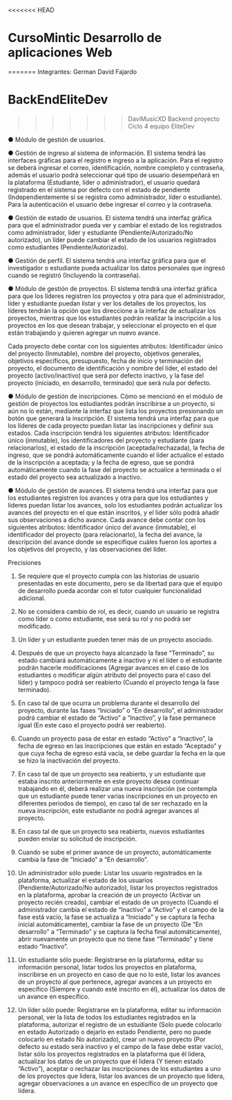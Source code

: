 <<<<<<< HEAD
# CursoMintic Desarrollo de aplicaciones Web
=======
Integrantes:
German David Fajardo

# BackEndEliteDev
>>>>>>> DaviMusicXD
Backend proyecto Ciclo 4 equipo EliteDev

● Módulo de gestión de usuarios.

● Gestión de ingreso al sistema de información. El sistema tendrá las interfaces gráficas para el registro e ingreso a la aplicación. Para el registro se deberá ingresar el correo, identificación, nombre completo y contraseña, además el usuario podrá seleccionar qué tipo de usuario desempeñará en la plataforma (Estudiante, líder o administrador), el usuario quedará registrado en el sistema por defecto con el estado  de pendiente (Independientemente si se registra como administrador, líder o estudiante). Para la autenticación el usuario debe ingresar el correo y la contraseña.

● Gestión de estado de usuarios. El sistema tendrá una interfaz gráfica para que el administrador pueda ver y cambiar el estado de los registrados como administrador, líder y estudiante (Pendiente/Autorizado/No autorizado), un líder puede cambiar el estado de los usuarios registrados como estudiantes (Pendiente/Autorizado). 

● Gestión de perfil. El sistema tendrá una interfaz gráfica para que el investigador o estudiante pueda actualizar los datos personales que ingresó cuando se registró (Incluyendo la contraseña).


● Módulo de gestión de proyectos. El sistema tendrá una interfaz gráfica para que los líderes registren los proyectos y otra para que el administrador, líder y estudiante puedan listar y ver los detalles de los proyectos, los líderes tendrán la opción que los direccione a la interfaz de actualizar los proyectos, mientras que los estudiantes podrán realizar la inscripción a los proyectos en los que desean trabajar, y seleccionar el proyecto en el que están trabajando y quieren agregar un nuevo avance.

Cada proyecto debe contar con los siguientes atributos: Identificador único del proyecto (Inmutable), nombre del proyecto, objetivos generales, objetivos específicos, presupuesto, fecha de inicio y terminación del proyecto, el documento de identificación y nombre del líder, el estado del proyecto (activo/inactivo) que será por defecto inactivo, y la fase del proyecto (iniciado, en desarrollo, terminado) que será nula por defecto.


● Módulo de gestión de inscripciones. Cómo se mencionó en el módulo de gestión de proyectos los estudiantes podrán inscribirse a un proyecto, si aún no lo están, mediante la interfaz que lista los proyectos presionando un botón que generará la inscripción. El sistema tendrá una interfaz para que los líderes de cada proyecto puedan listar las inscripciones y definir sus estados. Cada inscripción tendrá los siguientes atributos: Identificador único (inmutable), los identificadores del proyecto y estudiante (para relacionarlos), el estado de la inscripción (aceptada/rechazada), la fecha de ingreso, que se pondrá automáticamente cuando el líder actualice el estado de la inscripción a aceptada; y la fecha de egreso, que se pondrá automáticamente cuando la fase del proyecto se actualice a terminada o el estado del proyecto sea actualizado a inactivo.


● Módulo de gestión de avances. El sistema tendrá una interfaz para que los estudiantes registren los avances y otra para que los estudiantes y líderes puedan listar los avances, solo los estudiantes podrán actualizar los avances del proyecto en el que están inscritos, y el líder sólo podrá añadir sus observaciones a dicho avance. Cada avance debe contar con los siguientes atributos: Identificador único del avance (inmutable), el identificador del proyecto (para relacionarlo), la fecha del avance, la descripción del avance donde se especifique cuáles fueron los aportes a los objetivos del proyecto, y las observaciones del líder.




Precisiones

1.	Se requiere que el proyecto cumpla con las historias de usuario presentadas en este documento, pero se da libertad para que el equipo de desarrollo pueda acordar con el tutor cualquier funcionalidad adicional.

2.	No se considera cambio de rol, es decir, cuando un usuario se registra como líder o como estudiante, ese será su rol y no podrá ser modificado.

3.	Un líder y un estudiante pueden tener más de un proyecto asociado.

4.	Después de que un proyecto haya alcanzado la fase “Terminado”, su estado cambiará automáticamente a inactivo y ni el líder o el estudiante podrán hacerle modificaciones (Agregar avances en el caso de los estudiantes o modificar algún atributo del proyecto para el caso del líder) y tampoco podrá ser reabierto (Cuando el proyecto tenga la fase terminado).

5.	En caso tal de que ocurra un problema durante el desarrollo del proyecto, durante las fases “Iniciado” o “En desarrollo”, el administrador podrá cambiar el estado de “Activo” a “Inactivo”, y la fase permanece igual (En este caso el proyecto podrá ser reabierto).

6.	Cuando un proyecto pasa de estar en estado “Activo” a “Inactivo”, la fecha de egreso en las inscripciones que están en estado “Aceptado” y que cuya fecha de egreso está vacía, se debe guardar la fecha en la que se hizo la inactivación del proyecto.

7.	En caso tal de que un proyecto sea reabierto, y un estudiante que estaba inscrito anteriormente en este proyecto desea continuar trabajando en él, deberá realizar una nueva inscripción (se contempla que un estudiante puede tener varias inscripciones en un proyecto en diferentes periodos de tiempo), en caso tal de ser rechazado en la nueva inscripción, este estudiante no podrá agregar avances al proyecto.

8.	En caso tal de que un proyecto sea reabierto, nuevos estudiantes pueden enviar su solicitud de inscripción.

9.	Cuando se sube el primer avance de un proyecto, automáticamente cambia la fase de “Iniciado” a “En desarrollo”.

10.	Un administrador sólo puede: Listar los usuario registrados en la plataforma, actualizar el estado de los usuarios (Pendiente/Autorizado/No autorizado), listar los proyectos registrados en la plataforma, aprobar la creación de un proyecto (Activar un proyecto recién creado), cambiar el estado de un proyecto (Cuando el administrador cambia el estado de “Inactivo” a “Activo” y el campo de la fase está vacío, la fase se actualiza a “Iniciado” y se captura la fecha inicial automáticamente), cambiar la fase de un proyecto (De “En desarrollo” a “Terminado” y se captura la fecha final automáticamente), abrir nuevamente un proyecto que no tiene fase “Terminado” y tiene estado “Inactivo”.

11.	Un estudiante sólo puede: Registrarse en la plataforma, editar su información personal, listar todos los proyectos en plataforma, inscribirse en un proyecto en caso de que no lo esté, listar los avances de un proyecto al que pertenece, agregar avances a un proyecto en específico (Siempre y cuando esté inscrito en él), actualizar los datos de un avance en específico.

12.	Un líder sólo puede: Registrarse en la plataforma, editar su información personal, ver la lista de todos los estudiantes registrados en la plataforma, autorizar el registro de un estudiante (Solo puede colocarlo en estado Autorizado o dejarlo en estado Pendiente, pero no puede colocarlo en estado No autorizado), crear un nuevo proyecto (Por defecto su estado será inactivo y el campo de la fase debe estar vacío), listar sólo los proyectos registrados en la plataforma que él lidera, actualizar los datos de un proyecto que él lidera (Y tienen estado “Activo”), aceptar o rechazar las inscripciones de los estudiantes a uno de los proyectos que lidera, listar los avances de un proyecto que lidera, agregar observaciones a un avance en específico de un proyecto que lidera.  
